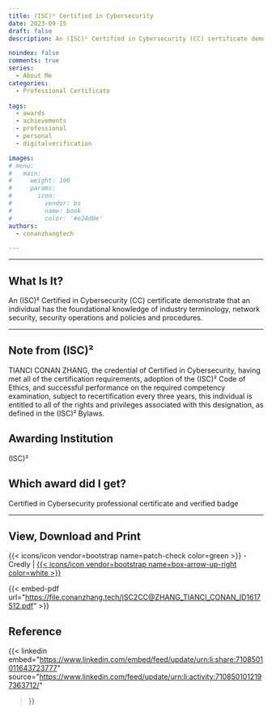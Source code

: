 ```yaml
---
title: (ISC)² Certified in Cybersecurity
date: 2023-09-15
draft: false
description: An (ISC)² Certified in Cybersecurity (CC) certificate demonstrate that an individual has the foundational knowledge of industry terminology, network security, security operations and policies and procedures.

noindex: false
comments: true
series:
  - About Me
categories:
  - Professional Certificate
  
tags:
  - awards
  - achievements
  - professional
  - personal
  - digitalverification

images:
# menu:
#   main:
#     weight: 100
#     params:
#       icon:
#         vendor: bs
#         name: book
#         color: '#e24d0e'
authors:
  - conanzhangtech

---
```


---
## What Is It?

An (ISC)² Certified in Cybersecurity (CC) certificate demonstrate that an individual has the foundational knowledge of industry terminology, network security, security operations and policies and procedures.

---

## Note from (ISC)²

TIANCI CONAN ZHANG, the credential of Certified in Cybersecurity, having met all of the certification requirements, adoption of the (ISC)² Code of Ethics, and successful performance on the required competency examination, subject to recertification every three years, this individual is entitled to all of the rights and privileges associated with this designation, as defined in the (ISC)² Bylaws.

## Awarding Institution

(ISC)²

## Which award did I get?

Certified in Cybersecurity professional certificate and verified badge


<hr>

## View, Download and Print
{{< icons/icon vendor=bootstrap name=patch-check color=green >}} - Credly | [{{< icons/icon vendor=bootstrap name=box-arrow-up-right color=white >}}](https://www.credly.com/badges/7e9ce762-1eca-4787-9cff-6639c91cd3c6/public_url)

{{< embed-pdf url="https://file.conanzhang.tech/ISC2CC@ZHANG_TIANCI_CONAN_ID1617512.pdf" >}}
## Reference



{{< linkedin 
embed="https://www.linkedin.com/embed/feed/update/urn:li:share:7108501011643723777" 
source="https://www.linkedin.com/feed/update/urn:li:activity:7108501012197363712/" 
>}}

<br><br>